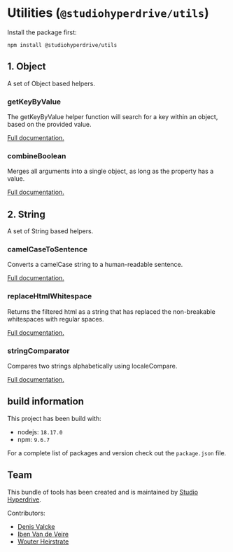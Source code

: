 # Utilities (`@studiohyperdrive/utils`)

Install the package first:
```shell
npm install @studiohyperdrive/utils
```

## 1. Object

A set of Object based helpers.

### getKeyByValue
The getKeyByValue helper function will search for a key within an object, based on the provided value.

[Full documentation.](./docs/object/get-key-by-value/get-key-by-value.util.md)

### combineBoolean
Merges all arguments into a single object, as long as the property has a value.

[Full documentation.](./docs/object/merge/merge.util.md)

## 2. String

A set of String based helpers.

### camelCaseToSentence
Converts a camelCase string to a human-readable sentence.

[Full documentation.](./docs/string/camel-case-to-sentence/camel-case-to-sentence.util.md)

### replaceHtmlWhitespace
Returns the filtered html as a string that has replaced the non-breakable whitespaces with regular spaces.

[Full documentation.](./docs/string/replace-whitespace/replace-whitespace.util.md)

### stringComparator
Compares two strings alphabetically using localeCompare.

[Full documentation.](./docs/string/string-comparator/string-comparator.util.md)

## build information
This project has been build with:
- nodejs: `18.17.0`
- npm: `9.6.7`

For a complete list of packages and version check out the `package.json` file.

## Team

This bundle of tools has been created and is maintained by [Studio Hyperdrive](https://studiohyperdrive.be).

Contributors:
- [Denis Valcke](https://github.com/DenisValcke)
- [Iben Van de Veire](https://github.com/IbenTesara)
- [Wouter Heirstrate](https://github.com/WHeirstrate)
